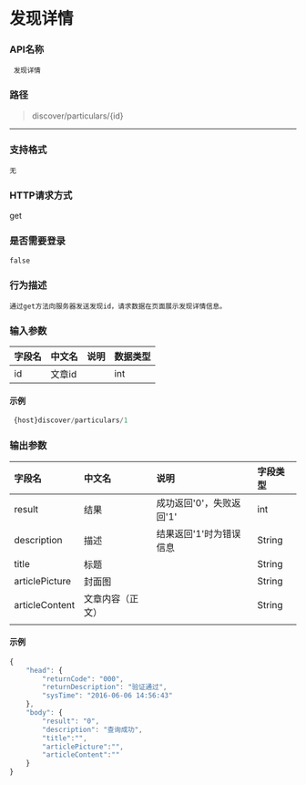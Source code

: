 # 发现详情

### **API名称**

```
 发现详情
```

### **路径**

> discover/particulars/{id}

---

### **支持格式**

```
无
```

### **HTTP请求方式**

get

### **是否需要登录**

```
false
```

### **行为描述**

```
通过get方法向服务器发送发现id，请求数据在页面展示发现详情信息。
```

### **输入参数**

| 字段名 | 中文名 | 说明 | 数据类型 |
| :--- | :--- | :--- | :--- |
| id | 文章id |  | int |

#### **示例**

```javascript
 {host}discover/particulars/1
```

### **输出参数**

| 字段名 | 中文名 | 说明 | 字段类型 |
| :--- | :--- | :--- | :--- |
| result | 结果 | 成功返回'0'，失败返回'1' | int |
| description | 描述 | 结果返回'1'时为错误信息 | String |
| title | 标题 |  | String |
| articlePicture | 封面图 |  | String |
| articleContent | 文章内容（正文） |  | String |
|  |  |  |  |

#### **示例**

```javascript
{
    "head": {
        "returnCode": "000",
        "returnDescription": "验证通过",
        "sysTime": "2016-06-06 14:56:43"
    },
    "body": {
        "result": "0",
        "description": "查询成功",
        "title":"",
        "articlePicture":"",
        "articleContent":"" 
    }
}
```



